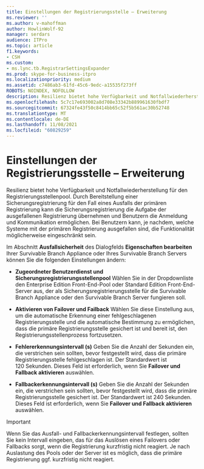 ```yaml
---
title: Einstellungen der Registrierungsstelle – Erweiterung
ms.reviewer: ''
ms.author: v-mahoffman
author: HowlinWolf-92
manager: serdars
audience: ITPro
ms.topic: article
f1.keywords:
- CSH
ms.custom:
- ms.lync.tb.RegistrarSettingsExpander
ms.prod: skype-for-business-itpro
ms.localizationpriority: medium
ms.assetid: c7486ab3-61fd-45c6-9edc-a15535f273ff
ROBOTS: NOINDEX, NOFOLLOW
description: Resilienz bietet hohe Verfügbarkeit und Notfallwiederherstellung für den Registrierungsstellenpool. Durch Bereitstellung einer Sicherungsregistrierung für den Fall eines Ausfalls der primären Registrierung kann die Sicherungsregistrierung die Aufgabe der ausgefallenen Registrierung übernehmen und Benutzern die Anmeldung und Kommunikation ermöglichen. Bei Benutzern kann, je nachdem, welche Systeme mit der primären Registrierung ausgefallen sind, die Funktionalität möglicherweise eingeschränkt sein.
ms.openlocfilehash: 5c7c17e693002a8d708e33342b889961630fbdf7
ms.sourcegitcommit: 67324fe43f50c8414bb65c52f5b561ac30b52748
ms.translationtype: MT
ms.contentlocale: de-DE
ms.lasthandoff: 11/08/2021
ms.locfileid: "60829259"
---
```

# <a name="registrar-settings-expander"></a>Einstellungen der Registrierungsstelle – Erweiterung
 
Resilienz bietet hohe Verfügbarkeit und Notfallwiederherstellung für den Registrierungsstellenpool. Durch Bereitstellung einer Sicherungsregistrierung für den Fall eines Ausfalls der primären Registrierung kann die Sicherungsregistrierung die Aufgabe der ausgefallenen Registrierung übernehmen und Benutzern die Anmeldung und Kommunikation ermöglichen. Bei Benutzern kann, je nachdem, welche Systeme mit der primären Registrierung ausgefallen sind, die Funktionalität möglicherweise eingeschränkt sein.
  
Im Abschnitt **Ausfallsicherheit** des Dialogfelds **Eigenschaften bearbeiten** Ihrer Survivable Branch Appliance oder Ihres Survivable Branch Servers können Sie die folgenden Einstellungen ändern:
  
- **Zugeordneter Benutzerdienst und Sicherungsregistrierungsstellenpool** Wählen Sie in der Dropdownliste den Enterprise Edition Front-End-Pool oder Standard Edition Front-End-Server aus, der als Sicherungsregistrierungsstelle für die Survivable Branch Appliance oder den Survivable Branch Server fungieren soll.
    
- **Aktivieren von Failover und Failback** Wählen Sie diese Einstellung aus, um die automatische Erkennung einer fehlgeschlagenen Registrierungsstelle und die automatische Bestimmung zu ermöglichen, dass die primäre Registrierungsstelle gesichert ist und bereit ist, den Registrierungsstellenprozess fortzusetzen.
    
- **Fehlererkennungsintervall (s)** Geben Sie die Anzahl der Sekunden ein, die verstrichen sein sollten, bevor festgestellt wird, dass die primäre Registrierungsstelle fehlgeschlagen ist. Der Standardwert ist 120 Sekunden. Dieses Feld ist erforderlich, wenn Sie **Failover und Fallback aktivieren** auswählen.
    
- **Fallbackerkennungsintervall (s)** Geben Sie die Anzahl der Sekunden ein, die verstrichen sein sollten, bevor festgestellt wird, dass die primäre Registrierungsstelle gesichert ist. Der Standardwert ist 240 Sekunden. Dieses Feld ist erforderlich, wenn Sie **Failover und Fallback aktivieren** auswählen.
    
> [!IMPORTANT]
> Wenn Sie das Ausfall- und Fallbackerkennungsintervall festlegen, sollten Sie kein Intervall eingeben, das für das Auslösen eines Failovers oder Fallbacks sorgt, wenn die Registrierung kurzfristig nicht reagiert. Je nach Auslastung des Pools oder der Server ist es möglich, dass die primäre Registrierung ggf. kurzfristig nicht reagiert. 
  

